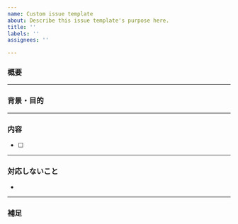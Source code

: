 ```yaml
---
name: Custom issue template
about: Describe this issue template's purpose here.
title: ''
labels: ''
assignees: ''

---
```


### 概要

---
### 背景・目的

---

### 内容
- [ ] 

---
### 対応しないこと
- 

---
### 補足
